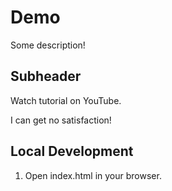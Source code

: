 # Demo

Some description!

## Subheader

Watch tutorial on YouTube.

I can get no satisfaction!

## Local Development

1. Open index.html in your browser.